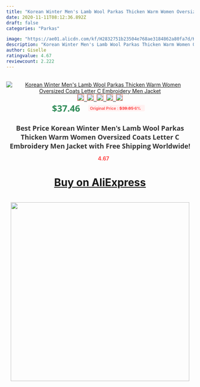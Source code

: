 ```yaml
---
title: "Korean Winter Men's Lamb Wool Parkas Thicken Warm Women Oversized Coats Letter C Embroidery Men Jacket"
date: 2020-11-11T08:12:36.892Z
draft: false
categories: "Parkas"

image: "https://ae01.alicdn.com/kf/H2832751b23504e768ae3184862a80fa7d/Korean-Winter-Men-s-Lamb-Wool-Parkas-Thicken-Warm-Women-Oversized-Coats-Letter-C-Embroidery-Men.jpg"
description: "Korean Winter Men's Lamb Wool Parkas Thicken Warm Women Oversized Coats Letter C Embroidery Men Jacket"
author: Giselle
ratingvalue: 4.67
reviewcount: 2.222
---
```

<br>
<div style="text-align: center;">
<a href="https://s.click.aliexpress.com/e/_AbyR4p" target="_blank" rel="nofollow noopener noreferrer"><img alt="Korean Winter Men's Lamb Wool Parkas Thicken Warm Women Oversized Coats Letter C Embroidery Men Jacket" class="magnifier-image" src="https://ae01.alicdn.com/kf/H2832751b23504e768ae3184862a80fa7d/Korean-Winter-Men-s-Lamb-Wool-Parkas-Thicken-Warm-Women-Oversized-Coats-Letter-C-Embroidery-Men.jpg_640x640.jpg">
<br>
<img style="border:1px solid salmon" src="https://ae01.alicdn.com/kf/H2832751b23504e768ae3184862a80fa7d/Korean-Winter-Men-s-Lamb-Wool-Parkas-Thicken-Warm-Women-Oversized-Coats-Letter-C-Embroidery-Men.jpg_120x120.jpg">&nbsp;&nbsp;<img style="border:1px solid salmon" src="https://ae01.alicdn.com/kf/H50e81a4f3dc141fab514b91f991c1526k/Korean-Winter-Men-s-Lamb-Wool-Parkas-Thicken-Warm-Women-Oversized-Coats-Letter-C-Embroidery-Men.jpg_120x120.jpg">&nbsp;&nbsp;<img style="border:1px solid salmon" src="https://ae01.alicdn.com/kf/He933704b28e0430393f4d24972f59aba2/Korean-Winter-Men-s-Lamb-Wool-Parkas-Thicken-Warm-Women-Oversized-Coats-Letter-C-Embroidery-Men.jpg_120x120.jpg">&nbsp;&nbsp;<img style="border:1px solid salmon" src="https://ae01.alicdn.com/kf/Hea7bc7171a5a439d848abc68a8b66be6Z/Korean-Winter-Men-s-Lamb-Wool-Parkas-Thicken-Warm-Women-Oversized-Coats-Letter-C-Embroidery-Men.jpg_120x120.jpg">&nbsp;&nbsp;<img style="border:1px solid salmon" src="https://ae01.alicdn.com/kf/H77cb0973898844d5bcab197f7b3b6e4az/Korean-Winter-Men-s-Lamb-Wool-Parkas-Thicken-Warm-Women-Oversized-Coats-Letter-C-Embroidery-Men.jpg_120x120.jpg"></a></div><br0>
<div style="text-align: center;"><span style="background-color: white; border: 0px; box-sizing: border-box; color: seagreen; display: inline-block; font-family: &quot;open sans&quot; , &quot;arial&quot; , &quot;helvetica&quot; , sans-serif , &quot;heiti&quot;; font-size: 24px; font-stretch: inherit; font-weight: 700; line-height: inherit; margin: 0px 10px 0px 0px; padding: 0px; vertical-align: middle;">$37.46 </span>
<span style="background: rgb(255 , 241 , 241); border-radius: 3px; border: 0px; box-sizing: border-box; color: #ff4747; display: inline-block; font-family: inherit; font-size: 12px; font-stretch: inherit; font-style: inherit; font-variant: inherit; font-weight: 600; line-height: inherit; margin: 0px; padding: 2px 5px; transform: scale(0.9); vertical-align: middle;">Original Price : <b style="text-decoration: line-through;">$39.85 </b> 6%&nbsp;&nbsp;</span></div>
<h1 style="color: #333333; display: inline-block; font-family: &quot;open sans&quot; , &quot;arial&quot; , &quot;helvetica&quot; , sans-serif , &quot;heiti&quot;; font-size: 18px; font-stretch: inherit; font-weight: 700; text-align: center;">Best Price Korean Winter Men's Lamb Wool Parkas Thicken Warm Women Oversized Coats Letter C Embroidery Men Jacket with Free Shipping Worldwide!</h1>
<div style="color: #ff4747; text-align: center;">
<img src="https://4.bp.blogspot.com/-M0ZcTcb-5uY/XleCXlxnR4I/AAAAAAAAAEc/OrjgMkXV1oMQFaCRZj5HQwOCBcu3w1FegCPcBGAYYCw/s1600/star.png" style="height: 15px;">&nbsp;<b>4.67</b></div>
<div class="button_cont" align="center"><a class="buynow_a" href="https://s.click.aliexpress.com/e/_AbyR4p" target="_blank" rel="nofollow noopener noreferrer"><H1>Buy on AliExpress</H1></a></div><br>
<div class="separator" style="clear: both; text-align: center;">
<img src="https://lh3.googleusercontent.com/-pTy5HemUv9M/XlePHvY0dAI/AAAAAAAAAE4/0nX5iRUoIWY8eMW9Dpxeirr157OZliDIgCLcBGAsYHQ/s1600/badge.gif" width="480">
</div>

